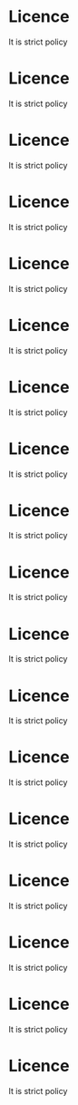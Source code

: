 # Licence #
It is strict policy
# Licence #
It is strict policy
# Licence #
It is strict policy
# Licence #
It is strict policy
# Licence #
It is strict policy
# Licence #
It is strict policy
# Licence #
It is strict policy
# Licence #
It is strict policy
# Licence #
It is strict policy
# Licence #
It is strict policy
# Licence #
It is strict policy
# Licence #
It is strict policy
# Licence #
It is strict policy
# Licence #
It is strict policy
# Licence #
It is strict policy
# Licence #
It is strict policy
# Licence #
It is strict policy
# Licence #
It is strict policy
